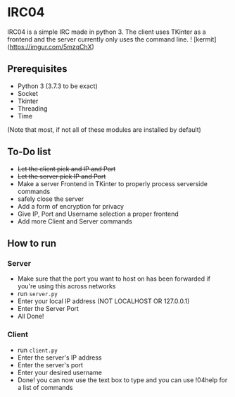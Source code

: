 # IRC04
IRC04 is a simple IRC made in python 3. The client uses TKinter as a frontend and the server currently only uses the command line.
! [kermit] (https://imgur.com/5mzqChX)

## Prerequisites
* Python 3 (3.7.3 to be exact)
* Socket
* Tkinter
* Threading
* Time

(Note that most, if not all of these modules are installed by default)

## To-Do list
* ~~Let the client pick and IP and Port~~
* ~~Let the server pick IP and Port~~
* Make a server Frontend in TKinter to properly process serverside commands
* safely close the server
* Add a form of encryption for privacy
* Give IP, Port and Username selection a proper frontend
* Add more Client and Server commands

## How to run

### Server
* Make sure that the port you want to host on has been forwarded if you're using this across networks
* run ```server.py```
* Enter your local IP address (NOT LOCALHOST OR 127.0.0.1)
* Enter the Server Port
* All Done!

### Client
* run ```client.py```
* Enter the server's IP address
* Enter the server's port
* Enter your desired username
* Done! you can now use the text box to type and you can use !04help for a list of commands
